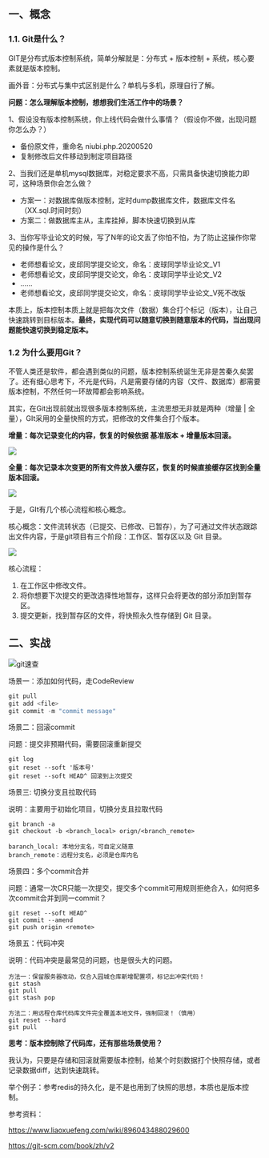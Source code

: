 ## 一、概念

### 1.1. Git是什么？

GIT是分布式版本控制系统，简单分解就是：分布式 + 版本控制 + 系统，核心要素就是版本控制。

画外音：分布式与集中式区别是什么？单机与多机，原理自行了解。



**问题：怎么理解版本控制，想想我们生活工作中的场景？** 

1、假设没有版本控制系统，你上线代码会做什么事情？（假设你不做，出现问题你怎么办？） 

-  备份原文件，重命名 niubi.php.20200520
- 复制修改后文件移动到制定项目路径



2、当我们还是单机mysql数据库，对稳定要求不高，只需具备快速切换能力即可，这种场景你会怎么做？

- 方案一：对数据库做版本控制，定时dump数据库文件，数据库文件名（XX.sql.时间时刻）
- 方案二：做数据库主从，主库挂掉，脚本快速切换到从库



3、当你写毕业论文的时候，写了N年的论文丢了你怕不怕，为了防止这操作你常见的操作是什么？

- 老师想看论文，皮邱同学提交论文，命名：皮球同学毕业论文_V1
- 老师想看论文，皮邱同学提交论文，命名：皮球同学毕业论文_V2
- ......
- 老师想看论文，皮邱同学提交论文，命名：皮球同学毕业论文_V死不改版



本质上，版本控制本质上就是把每次文件（数据）集合打个标记（版本），让自己快速跳转到目标版本。**最终，实现代码可以随意切换到随意版本的代码，当出现问题能快速切换到稳定版本。** 



### 1.2 为什么要用Git？

不管人类还是软件，都会遇到类似的问题，版本控制系统诞生无非是苦秦久矣罢了。还有细心思考下，不光是代码，凡是需要存储的内容（文件、数据库）都需要版本控制，不然任何一环故障都会影响系统。



其实，在Git出现前就出现很多版本控制系统，主流思想无非就是两种（增量 | 全量），GIt采用的全量快照的方式，把修改的文件集合打个版本。

**增量：每次记录变化的内容，恢复的时候依据 基准版本 + 增量版本回滚。**

![](http://ww1.sinaimg.cn/large/006pGKjbly1genpkot6luj30m808mq33.jpg)

**全量：每次记录本次变更的所有文件放入缓存区，恢复的时候直接缓存区找到全量版本回滚。**

![](http://ww1.sinaimg.cn/large/006pGKjbly1genpk5bj8bj30m808h74k.jpg)

于是，GIt有几个核心流程和核心概念。

核心概念：文件流转状态（已提交、已修改、已暂存），为了可通过文件状态跟踪出文件内容，于是git项目有三个阶段：工作区、暂存区以及 Git 目录。

![](http://ww1.sinaimg.cn/large/006pGKjbly1genpizbku4j30m80c90sy.jpg)

核心流程：

1. 在工作区中修改文件。
2. 将你想要下次提交的更改选择性地暂存，这样只会将更改的部分添加到暂存区。
3. 提交更新，找到暂存区的文件，将快照永久性存储到 Git 目录。

## 二、实战

![git速查](http://ww1.sinaimg.cn/large/006pGKjbly1genma5vcvyj312k0r64qp.jpg)

场景一：添加如何代码，走CodeReview

```java
git pull 
git add <file> 
git commit -m "commit message" 
```

场景二：回滚commit

问题：提交非预期代码，需要回滚重新提交

```
git log
git reset --soft '版本号'
git reset --soft HEAD^ 回滚到上次提交
```

场景三:  切换分支且拉取代码

说明：主要用于初始化项目，切换分支且拉取代码

```
git branch -a
git checkout -b <branch_local> orign/<branch_remote>

baranch_local: 本地分支名，可自定义随意
branch_remote：远程分支名，必须是仓库内名
```

场景四：多个commit合并

问题：通常一次CR只能一次提交，提交多个commit可用规则拒绝合入，如何把多次commit合并到同一commit？

```
git reset --soft HEAD^
git commit --amend
git push origin <remote>
```

场景五：代码冲突

说明：代码冲突是最常见的问题，也是很头大的问题。

```
方法一：保留服务器改动，仅合入园城仓库新增配置项，标记出冲突代码！
git stash 
git pull
git stash pop

方法二：用远程仓库代码库文件完全覆盖本地文件，强制回滚！（慎用）
git reset --hard
git pull
```



**思考：版本控制除了代码库，还有那些场景使用？**

我认为，只要是存储和回滚就需要版本控制，给某个时刻数据打个快照存储，或者记录数据diff，达到快速跳转。

举个例子：参考redis的持久化，是不是也用到了快照的思想，本质也是版本控制。



参考资料：

https://www.liaoxuefeng.com/wiki/896043488029600

https://git-scm.com/book/zh/v2

 